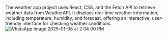 The weather app project uses React, CSS, and the Fetch API to retrieve weather data from WeatherAPI. It displays real-time weather information, including temperature, humidity, and forecast, offering an interactive, user-friendly interface for checking weather conditions. 
![WhatsApp Image 2025-01-08 at 2 04 00 PM](https://github.com/user-attachments/assets/0839e878-c63a-4f08-a588-95e411015fb6)
